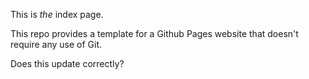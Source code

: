 This is *the* index page.

This repo provides a template for a Github Pages website that doesn't require any use of Git.

Does this update correctly?
